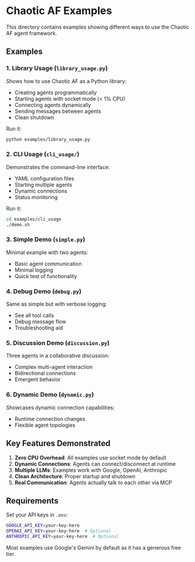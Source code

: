 # Chaotic AF Examples

This directory contains examples showing different ways to use the Chaotic AF agent framework.

## Examples

### 1. Library Usage (`library_usage.py`)
Shows how to use Chaotic AF as a Python library:
- Creating agents programmatically
- Starting agents with socket mode (< 1% CPU)
- Connecting agents dynamically
- Sending messages between agents
- Clean shutdown

Run it:
```bash
python examples/library_usage.py
```

### 2. CLI Usage (`cli_usage/`)
Demonstrates the command-line interface:
- YAML configuration files
- Starting multiple agents
- Dynamic connections
- Status monitoring

Run it:
```bash
cd examples/cli_usage
./demo.sh
```

### 3. Simple Demo (`simple.py`)
Minimal example with two agents:
- Basic agent communication
- Minimal logging
- Quick test of functionality

### 4. Debug Demo (`debug.py`)
Same as simple but with verbose logging:
- See all tool calls
- Debug message flow
- Troubleshooting aid

### 5. Discussion Demo (`discussion.py`)
Three agents in a collaborative discussion:
- Complex multi-agent interaction
- Bidirectional connections
- Emergent behavior

### 6. Dynamic Demo (`dynamic.py`)
Showcases dynamic connection capabilities:
- Runtime connection changes
- Flexible agent topologies

## Key Features Demonstrated

1. **Zero CPU Overhead**: All examples use socket mode by default
2. **Dynamic Connections**: Agents can connect/disconnect at runtime
3. **Multiple LLMs**: Examples work with Google, OpenAI, Anthropic
4. **Clean Architecture**: Proper startup and shutdown
5. **Real Communication**: Agents actually talk to each other via MCP

## Requirements

Set your API keys in `.env`:
```bash
GOOGLE_API_KEY=your-key-here
OPENAI_API_KEY=your-key-here  # Optional
ANTHROPIC_API_KEY=your-key-here  # Optional
```

Most examples use Google's Gemini by default as it has a generous free tier.
